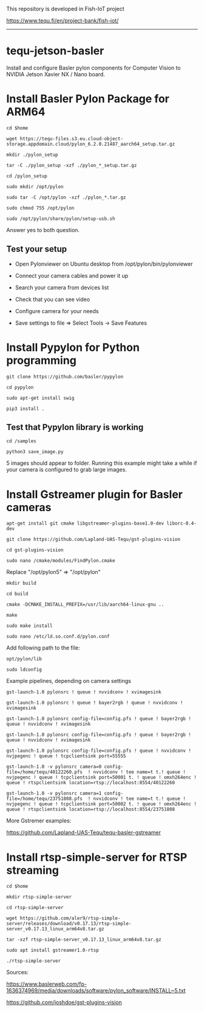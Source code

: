 This repository is developed in Fish-IoT project

https://www.tequ.fi/en/project-bank/fish-iot/ 

---

# tequ-jetson-basler
Install and configure Basler pylon components for Computer Vision to NVIDIA Jetson Xavier NX / Nano board.

# Install Basler Pylon Package for ARM64

```
cd $home
```

```
wget https://tequ-files.s3.eu.cloud-object-storage.appdomain.cloud/pylon_6.2.0.21487_aarch64_setup.tar.gz

```

```
mkdir ./pylon_setup
```

```
tar -C ./pylon_setup -xzf ./pylon_*_setup.tar.gz
```

```
cd /pylon_setup
```

```
sudo mkdir /opt/pylon
```

```
sudo tar -C /opt/pylon -xzf ./pylon_*.tar.gz
```

```
sudo chmod 755 /opt/pylon
```

```
sudo /opt/pylon/share/pylon/setup-usb.sh
```

Answer yes to both question.

## Test your setup

- Open Pylonviewer on Ubuntu desktop from /opt/pylon/bin/pylonviewer

- Connect your camera cables and power it up

- Search your camera from devices list

- Check that you can see video

- Configure camera for your needs 

- Save settings to file => Select Tools -> Save Features

# Install Pypylon for Python programming

```
git clone https://github.com/basler/pypylon
```

```
cd pypylon
```

```
sudo apt-get install swig
```

```
pip3 install .
```

## Test that Pypylon library is working

```
cd /samples
```

```
python3 save_image.py
```

5 images should appear to folder. Running this example might take a while if your camera is configured to grab large images.


# Install Gstreamer plugin for Basler cameras

```
apt-get install git cmake libgstreamer-plugins-base1.0-dev liborc-0.4-dev
```

```
git clone https://github.com/Lapland-UAS-Tequ/gst-plugins-vision
```

```
cd gst-plugins-vision
```

```
sudo nano /cmake/modules/FindPylon.cmake
```

Replace "/opt/pylon5" => "/opt/pylon"

```
mkdir build
```

```
cd build
```

```
cmake -DCMAKE_INSTALL_PREFIX=/usr/lib/aarch64-linux-gnu ..
```

```
make
```

```
sudo make install
```

```
sudo nano /etc/ld.so.conf.d/pylon.conf
```

Add following path to the file:

```
opt/pylon/lib
```

```
sudo ldconfig
```

Example pipelines, depending on camera settings

```
gst-launch-1.0 pylonsrc ! queue ! nvvidconv ! xvimagesink
```

```
gst-launch-1.0 pylonsrc ! queue ! bayer2rgb ! queue ! nvvidconv ! xvimagesink
```

```
gst-launch-1.0 pylonsrc config-file=config.pfs ! queue ! bayer2rgb ! queue ! nvvidconv ! xvimagesink
```

```
gst-launch-1.0 pylonsrc config-file=config.pfs ! queue ! bayer2rgb ! queue ! nvvidconv ! xvimagesink
```

```
gst-launch-1.0 pylonsrc config-file=config.pfs ! queue ! nvvidconv ! nvjpegenc ! queue ! tcpclientsink port=55555
```

```
gst-launch-1.0 -v pylonsrc camera=0 config-file=/home/tequ/40122260.pfs  ! nvvidconv ! tee name=t t.! queue ! nvjpegenc ! queue ! tcpclientsink port=50001 t. ! queue ! omxh264enc ! queue ! rtspclientsink location=rtsp://localhost:8554/40122260
```

```
gst-launch-1.0 -v pylonsrc camera=1 config-file=/home/tequ/23751808.pfs  ! nvvidconv ! tee name=t t.! queue ! nvjpegenc ! queue ! tcpclientsink port=50002 t. ! queue ! omxh264enc ! queue ! rtspclientsink location=rtsp://localhost:8554/23751808
```


More Gstremer examples:

https://github.com/Lapland-UAS-Tequ/tequ-basler-gstreamer

# Install rtsp-simple-server for RTSP streaming

```
cd $home
```

```
mkdir rtsp-simple-server
```

```
cd rtsp-simple-server
```

```
wget https://github.com/aler9/rtsp-simple-server/releases/download/v0.17.13/rtsp-simple-server_v0.17.13_linux_arm64v8.tar.gz
```

```
tar -xzf rtsp-simple-server_v0.17.13_linux_arm64v8.tar.gz
```

```
sudo apt install gstreamer1.0-rtsp
```

```
./rtsp-simple-server
```


Sources:

https://www.baslerweb.com/fp-1636374969/media/downloads/software/pylon_software/INSTALL~5.txt

https://github.com/joshdoe/gst-plugins-vision

